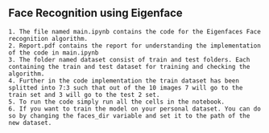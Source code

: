 ## **Face Recognition using Eigenface**
    1. The file named main.ipynb contains the code for the Eigenfaces Face recognition algorithm.
    2. Report.pdf contains the report for understanding the implementation of the code in main.ipynb
    3. The folder named dataset consist of train and test folders. Each containing the train and test dataset for training and checking the algorithm. 
    4. Further in the code implementation the train dataset has been splitted into 7:3 such that out of the 10 images 7 will go to the train set and 3 will go to the test 2 set.
    5. To run the code simply run all the cells in the notebook.
    6. If you want to train the model on your personal dataset. You can do so by changing the faces_dir variable and set it to the path of the new dataset.
